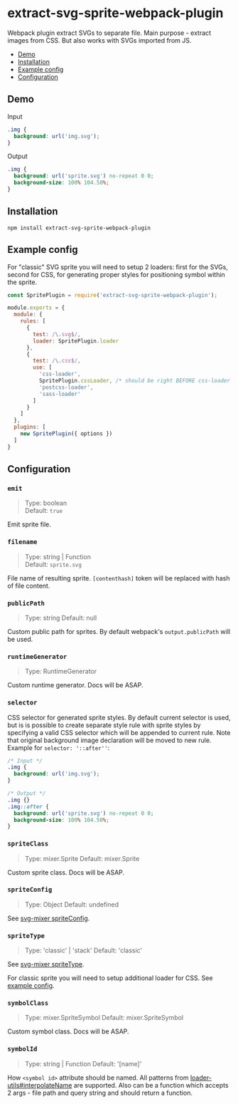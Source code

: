 # extract-svg-sprite-webpack-plugin

Webpack plugin extract SVGs to separate file. Main purpose - extract images from CSS.
But also works with SVGs imported from JS.

- [Demo](#demo)
- [Installation](#installation)
- [Example config](#example-config)
- [Configuration](#configuration)

## Demo

Input
```css
.img {
  background: url('img.svg');
}
```

Output
```css
.img {
  background: url('sprite.svg') no-repeat 0 0;
  background-size: 100% 104.50%;
}
```

## Installation

```
npm install extract-svg-sprite-webpack-plugin
```

<a name="example-config"></a>
## Example config

For "classic" SVG sprite you will need to setup 2 loaders: first for the SVGs, 
second for CSS, for generating proper styles for positioning symbol within the sprite. 

```js
const SpritePlugin = require('extract-svg-sprite-webpack-plugin');

module.exports = {
  module: {
    rules: [
      {
        test: /\.svg$/,
        loader: SpritePlugin.loader
      },      
      {
        test: /\.css$/,
        use: [
          'css-loader',
          SpritePlugin.cssLoader, /* should be right BEFORE css-loader */
          'postcss-loader',
          'sass-loader'
        ]
      }
    ]
  },
  plugins: [
    new SpritePlugin({ options })
  ]
}
```

## Configuration

### `emit`

> Type: boolean<br>
> Default: `true`

Emit sprite file. 

### `filename`

> Type: string | Function<br>
> Default: `sprite.svg`

File name of resulting sprite. `[contenthash]` token will be replaced with hash of
file content. 

### `publicPath`

> Type: string
> Default: null

Custom public path for sprites. By default webpack's `output.publicPath` will be used.

### `runtimeGenerator`

> Type: RuntimeGenerator

Custom runtime generator. Docs will be ASAP.

### `selector`

CSS selector for generated sprite styles. By default current selector is used, 
but is is possible to create separate style rule with sprite styles by specifying 
a valid CSS selector which will be appended to current rule. Note that original 
background image declaration will be moved to new rule. Example for `selector: '::after''`:

```css
/* Input */
.img {
  background: url('img.svg');
}

/* Output */
.img {}
.img::after {
  background: url('sprite.svg') no-repeat 0 0;
  background-size: 100% 104.50%;
}
```

### `spriteClass`

> Type: mixer.Sprite
> Default: mixer.Sprite

Custom sprite class. Docs will be ASAP.

### `spriteConfig`

> Type: Object
> Default: undefined

See [svg-mixer spriteConfig](https://github.com/JetBrains/svg-mixer/tree/master/packages/svg-mixer#spriteConfig).

### `spriteType`

> Type: 'classic' | 'stack'
> Default: 'classic'

See [svg-mixer spriteType](https://github.com/JetBrains/svg-mixer/tree/master/packages/svg-mixer#spriteType).

For classic sprite you will need to setup additional loader for CSS. See [example config](#example-config).

### `symbolClass`

> Type: mixer.SpriteSymbol
> Default: mixer.SpriteSymbol

Custom symbol class. Docs will be ASAP.

### `symbolId`

> Type: string | Function
> Default: '[name]'

How `<symbol id>` attribute should be named. All patterns from [loader-utils#interpolateName](https://github.com/webpack/loader-utils#interpolatename)
are supported. Also can be a function which accepts 2 args - file path and query 
string and should return a function.
